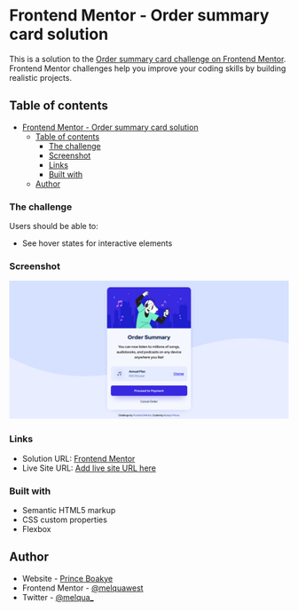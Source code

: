 # Frontend Mentor - Order summary card solution

This is a solution to the [Order summary card challenge on Frontend Mentor](https://www.frontendmentor.io/challenges/order-summary-component-QlPmajDUj). Frontend Mentor challenges help you improve your coding skills by building realistic projects. 

## Table of contents

- [Frontend Mentor - Order summary card solution](#frontend-mentor---order-summary-card-solution)
  - [Table of contents](#table-of-contents)
    - [The challenge](#the-challenge)
    - [Screenshot](#screenshot)
    - [Links](#links)
    - [Built with](#built-with)
  - [Author](#author)

### The challenge

Users should be able to:

- See hover states for interactive elements

### Screenshot

![](screenshots\desktop.png)


### Links

- Solution URL: [Frontend Mentor](https://www.frontendmentor.io/profile/melquawest/solutions)
- Live Site URL: [Add live site URL here](https://melquawest.github.io/NFT-Preview-Card-Component/)


### Built with

- Semantic HTML5 markup
- CSS custom properties
- Flexbox


## Author

- Website - [Prince Boakye](https://www.frontendmentor.io/profile/melquawest)
- Frontend Mentor - [@melquawest](https://www.frontendmentor.io/profile/melquawest)
- Twitter - [@melqua_](https://www.twitter.com/melqua_)
